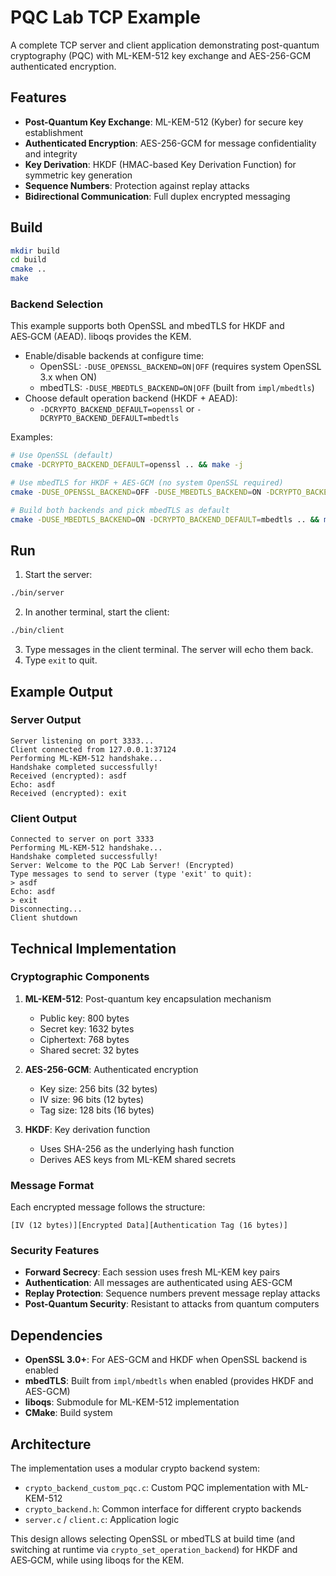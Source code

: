 # PQC Lab TCP Example

A complete TCP server and client application demonstrating post-quantum cryptography (PQC) with ML-KEM-512 key exchange and AES-256-GCM authenticated encryption.

## Features

- **Post-Quantum Key Exchange**: ML-KEM-512 (Kyber) for secure key establishment
- **Authenticated Encryption**: AES-256-GCM for message confidentiality and integrity
- **Key Derivation**: HKDF (HMAC-based Key Derivation Function) for symmetric key generation
- **Sequence Numbers**: Protection against replay attacks
- **Bidirectional Communication**: Full duplex encrypted messaging

## Build

```bash
mkdir build
cd build
cmake ..
make
```

### Backend Selection

This example supports both OpenSSL and mbedTLS for HKDF and AES‑GCM (AEAD). liboqs provides the KEM.

- Enable/disable backends at configure time:
  - OpenSSL: `-DUSE_OPENSSL_BACKEND=ON|OFF` (requires system OpenSSL 3.x when ON)
  - mbedTLS: `-DUSE_MBEDTLS_BACKEND=ON|OFF` (built from `impl/mbedtls`)
- Choose default operation backend (HKDF + AEAD):
  - `-DCRYPTO_BACKEND_DEFAULT=openssl` or `-DCRYPTO_BACKEND_DEFAULT=mbedtls`

Examples:

```bash
# Use OpenSSL (default)
cmake -DCRYPTO_BACKEND_DEFAULT=openssl .. && make -j

# Use mbedTLS for HKDF + AES-GCM (no system OpenSSL required)
cmake -DUSE_OPENSSL_BACKEND=OFF -DUSE_MBEDTLS_BACKEND=ON -DCRYPTO_BACKEND_DEFAULT=mbedtls .. && make -j

# Build both backends and pick mbedTLS as default
cmake -DUSE_MBEDTLS_BACKEND=ON -DCRYPTO_BACKEND_DEFAULT=mbedtls .. && make -j
```

## Run

1. Start the server:
```bash
./bin/server
```

2. In another terminal, start the client:
```bash
./bin/client
```

3. Type messages in the client terminal. The server will echo them back.
4. Type `exit` to quit.

## Example Output

### Server Output
```
Server listening on port 3333...
Client connected from 127.0.0.1:37124
Performing ML-KEM-512 handshake...
Handshake completed successfully!
Received (encrypted): asdf
Echo: asdf
Received (encrypted): exit
```

### Client Output
```
Connected to server on port 3333
Performing ML-KEM-512 handshake...
Handshake completed successfully!
Server: Welcome to the PQC Lab Server! (Encrypted)
Type messages to send to server (type 'exit' to quit):
> asdf
Echo: asdf
> exit
Disconnecting...
Client shutdown
```

## Technical Implementation

### Cryptographic Components

1. **ML-KEM-512**: Post-quantum key encapsulation mechanism
   - Public key: 800 bytes
   - Secret key: 1632 bytes
   - Ciphertext: 768 bytes
   - Shared secret: 32 bytes

2. **AES-256-GCM**: Authenticated encryption
   - Key size: 256 bits (32 bytes)
   - IV size: 96 bits (12 bytes)
   - Tag size: 128 bits (16 bytes)

3. **HKDF**: Key derivation function
   - Uses SHA-256 as the underlying hash function
   - Derives AES keys from ML-KEM shared secrets

### Message Format

Each encrypted message follows the structure:
```
[IV (12 bytes)][Encrypted Data][Authentication Tag (16 bytes)]
```

### Security Features

- **Forward Secrecy**: Each session uses fresh ML-KEM key pairs
- **Authentication**: All messages are authenticated using AES-GCM
- **Replay Protection**: Sequence numbers prevent message replay attacks
- **Post-Quantum Security**: Resistant to attacks from quantum computers

## Dependencies

- **OpenSSL 3.0+**: For AES-GCM and HKDF when OpenSSL backend is enabled
- **mbedTLS**: Built from `impl/mbedtls` when enabled (provides HKDF and AES-GCM)
- **liboqs**: Submodule for ML-KEM-512 implementation
- **CMake**: Build system

## Architecture

The implementation uses a modular crypto backend system:
- `crypto_backend_custom_pqc.c`: Custom PQC implementation with ML-KEM-512
- `crypto_backend.h`: Common interface for different crypto backends
- `server.c` / `client.c`: Application logic

This design allows selecting OpenSSL or mbedTLS at build time (and switching at runtime via `crypto_set_operation_backend`) for HKDF and AES‑GCM, while using liboqs for the KEM.
